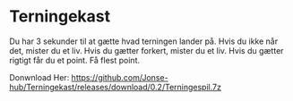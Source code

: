 # Terningekast
Du har 3 sekunder til at gætte hvad terningen lander på.
Hvis du ikke når det, mister du et liv.
Hvis du gætter forkert, mister du et liv.
Hvis du gætter rigtigt får du et point.
Få flest point.

Donwnload Her: https://github.com/Jonse-hub/Terningekast/releases/download/0.2/Terningespil.7z
